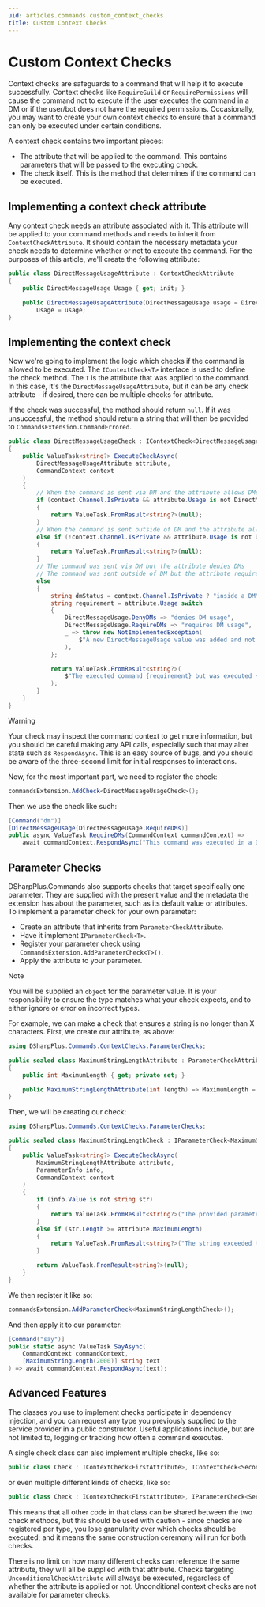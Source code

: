 ```yaml
---
uid: articles.commands.custom_context_checks
title: Custom Context Checks
---
```


# Custom Context Checks
Context checks are safeguards to a command that will help it to execute successfully. Context checks like `RequireGuild` or `RequirePermissions` will cause the command not to execute if the user executes the command in a DM or if the user/bot does not have the required permissions. Occasionally, you may want to create your own context checks to ensure that a command can only be executed under certain conditions.

A context check contains two important pieces:
- The attribute that will be applied to the command. This contains parameters that will be passed to the executing check.
- The check itself. This is the method that determines if the command can be executed.

## Implementing a context check attribute
Any context check needs an attribute associated with it. This attribute will be applied to your command methods and needs to inherit from `ContextCheckAttribute`. It should contain the necessary metadata your check needs to determine whether or not to execute the command. For the purposes of this article, we'll create the following attribute:

```cs
public class DirectMessageUsageAttribute : ContextCheckAttribute
{
    public DirectMessageUsage Usage { get; init; }

    public DirectMessageUsageAttribute(DirectMessageUsage usage = DirectMessageUsage.Allow) =>
        Usage = usage;
}
```

## Implementing the context check
Now we're going to implement the logic which checks if the command is allowed to be executed. The `IContextCheck<T>` interface is used to define the check method. The `T` is the attribute that was applied to the command. In this case, it's the `DirectMessageUsageAttribute`, but it can be any check attribute - if desired, there can be multiple checks for attribute.

If the check was successful, the method should return `null`. If it was unsuccessful, the method should return a string that will then be provided
to `CommandsExtension.CommandErrored`.

```cs
public class DirectMessageUsageCheck : IContextCheck<DirectMessageUsageAttribute>
{
    public ValueTask<string?> ExecuteCheckAsync(
        DirectMessageUsageAttribute attribute,
        CommandContext context
    )
    {
        // When the command is sent via DM and the attribute allows DMs, allow the command to be executed.
        if (context.Channel.IsPrivate && attribute.Usage is not DirectMessageUsage.DenyDMs)
        {
            return ValueTask.FromResult<string?>(null);
        }
        // When the command is sent outside of DM and the attribute allows non-DMs, allow the command to be executed.
        else if (!context.Channel.IsPrivate && attribute.Usage is not DirectMessageUsage.RequireDMs)
        {
            return ValueTask.FromResult<string?>(null);
        }
        // The command was sent via DM but the attribute denies DMs
        // The command was sent outside of DM but the attribute requires DMs.
        else
        {
            string dmStatus = context.Channel.IsPrivate ? "inside a DM" : "outside a DM";
            string requirement = attribute.Usage switch
            {
                DirectMessageUsage.DenyDMs => "denies DM usage",
                DirectMessageUsage.RequireDMs => "requires DM usage",
                _ => throw new NotImplementedException(
                    $"A new DirectMessageUsage value was added and not implemented in the {nameof(DirectMessageUsageCheck)}: {attribute.Usage}"
                ),
            };

            return ValueTask.FromResult<string?>(
                $"The executed command {requirement} but was executed {dmStatus}."
            );
        }
    }
}
```

> [!WARNING]
> Your check may inspect the command context to get more information, but you should be careful making any API calls, especially such that may alter state such as `RespondAsync`. This is an easy source of bugs, and you should be aware of the three-second limit for initial responses to interactions.

Now, for the most important part, we need to register the check:

```cs
commandsExtension.AddCheck<DirectMessageUsageCheck>();
```

Then we use the check like such:

```cs
[Command("dm")]
[DirectMessageUsage(DirectMessageUsage.RequireDMs)]
public async ValueTask RequireDMs(CommandContext commandContext) =>
    await commandContext.RespondAsync("This command was executed in a DM!");
```

## Parameter Checks

DSharpPlus.Commands also supports checks that target specifically one parameter. They are supplied with the present value and the metadata the extension has about the parameter, such as its default value or attributes. To implement a parameter check for your own parameter:
- Create an attribute that inherits from `ParameterCheckAttribute`.
- Have it implement `IParameterCheck<T>`.
- Register your parameter check using `CommandsExtension.AddParameterCheck<T>()`.
- Apply the attribute to your parameter.

> [!NOTE]
> You will be supplied an `object` for the parameter value. It is your responsibility to ensure the type matches what your check expects, and to either ignore or error on incorrect types.

For example, we can make a check that ensures a string is no longer than X characters. First, we create our attribute, as above:

```cs
using DSharpPlus.Commands.ContextChecks.ParameterChecks;

public sealed class MaximumStringLengthAttribute : ParameterCheckAttribute
{
    public int MaximumLength { get; private set; }

    public MaximumStringLengthAttribute(int length) => MaximumLength = length;
}
```

Then, we will be creating our check:

```cs
using DSharpPlus.Commands.ContextChecks.ParameterChecks;

public sealed class MaximumStringLengthCheck : IParameterCheck<MaximumStringLengthAttribute>
{
    public ValueTask<string?> ExecuteCheckAsync(
        MaximumStringLengthAttribute attribute,
        ParameterInfo info,
        CommandContext context
    )
    {
        if (info.Value is not string str)
        {
            return ValueTask.FromResult<string?>("The provided parameter was not a string.");
        }
        else if (str.Length >= attribute.MaximumLength)
        {
            return ValueTask.FromResult<string?>("The string exceeded the length limit.");
        }

        return ValueTask.FromResult<string?>(null);
    }
}
```

We then register it like so:

```cs
commandsExtension.AddParameterCheck<MaximumStringLengthCheck>();
```

And then apply it to our parameter:

```cs
[Command("say")]
public static async ValueTask SayAsync(
    CommandContext commandContext,
    [MaximumStringLength(2000)] string text
) => await commandContext.RespondAsync(text);
```

## Advanced Features

The classes you use to implement checks participate in dependency injection, and you can request any type you previously supplied to the service provider in a public constructor. Useful applications include, but are not limited to, logging or tracking how often a command executes.

A single check class can also implement multiple checks, like so:

```cs
public class Check : IContextCheck<FirstAttribute>, IContextCheck<SecondAttribute>;
```

or even multiple different kinds of checks, like so:

```cs
public class Check : IContextCheck<FirstAttribute>, IParameterCheck<SecondAttribute>;
```

This means that all other code in that class can be shared between the two check methods, but this should be used with caution - since checks are registered per type, you lose granularity over which checks should be executed; and it means the same construction ceremony will run for both checks.

There is no limit on how many different checks can reference the same attribute, they will all be supplied with that attribute. Checks targeting `UnconditionalCheckAttribute` will always be executed, regardless of whether the attribute is applied or not. Unconditional context checks are not available for parameter checks.